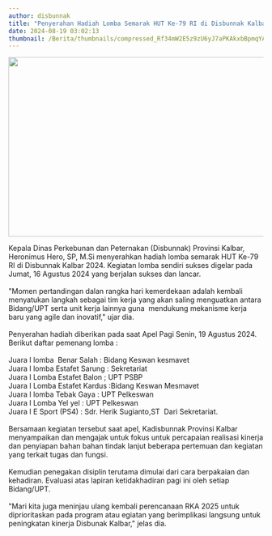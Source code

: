 ```yaml
---
author: disbunnak
title: "Penyerahan Hadiah Lomba Semarak HUT Ke-79 RI di Disbunnak Kalbar"
date: 2024-08-19 03:02:13
thumbnail: /Berita/thumbnails/compressed_Rf34mW2E5z9zU6yJ7aPKAkxbBpmqYApcfZOG7OaM.jpg
---
```

<p><img src="/images/xtorqyvhzqDBgAiSY4lC.jpeg" width="572" height="355" alt="" /></p>

<p>Kepala Dinas Perkebunan dan Peternakan (Disbunnak) Provinsi Kalbar, Heronimus Hero, SP, M.Si menyerahkan hadiah lomba semarak HUT Ke-79 RI di Disbunnak Kalbar 2024. Kegiatan lomba sendiri sukses digelar pada Jumat, 16 Agustus 2024 yang berjalan sukses dan lancar.<br /><br />"Momen pertandingan dalan rangka hari kemerdekaan adalah kembali menyatukan langkah sebagai tim kerja yang akan saling menguatkan antara Bidang/UPT serta unit kerja lainnya guna&nbsp; mendukung mekanisme kerja baru yang agile dan inovatif," ujar dia.<br /><br />Penyerahan hadiah diberikan pada saat Apel Pagi Senin, 19 Agustus 2024.&nbsp; Berikut daftar pemenang lomba : <br /><br />Juara I lomba&nbsp; Benar Salah : Bidang Keswan kesmavet<br />Juara I lomba Estafet Sarung : Sekretariat<br />Juara I Lomba Estafet Balon ; UPT PSBP<br />Juara I Lomba Estafet Kardus :Bidang Keswan Mesmavet<br />Juara I lomba Tebak Gaya : UPT Pelkeswan<br />Juara I Lomba Yel yel : UPT Pelkeswan<br />Juara I E Sport (PS4) : Sdr. Herik Sugianto,ST&nbsp; Dari Sekretariat.<br /><br />Bersamaan kegiatan tersebut saat apel, Kadisbunnak Provinsi Kalbar menyampaikan dan mengajak untuk fokus untuk percapaian realisasi kinerja dan penyiapan bahan bahan tindak lanjut beberapa pertemuan dan kegiatan yang terkait tugas dan fungsi.<br /><br />Kemudian penegakan disiplin terutama dimulai dari cara berpakaian dan kehadiran. Evaluasi atas lapiran ketidakhadiran pagi ini oleh setiap Bidang/UPT.<br /><br />"Mari kita juga meninjau ulang kembali perencanaan RKA 2025 untuk diprioritaskan pada program atau egiatan yang berimplikasi langsung untuk peningkatan kinerja Disbunak Kalbar," jelas dia. <br /><br /><br /></p>
